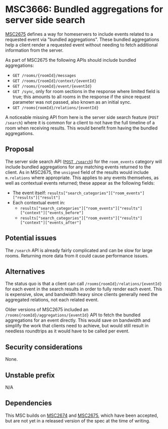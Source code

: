 # MSC3666: Bundled aggregations for server side search

[MSC2675](https://github.com/matrix-org/matrix-doc/pull/2675) defines a way for
homeservers to include events related to a requested event via "bundled aggregations".
These bundled aggregations help a client render a requested event without needing
to fetch additional information from the server.

As part of MSC2675 the following APIs should include bundled aggregations:

* `GET /rooms/{roomId}/messages`
* `GET /rooms/{roomId}/context/{eventId}`
* `GET /rooms/{roomId}/event/{eventId}`
* `GET /sync`, only for room sections in the response where limited field is true;
  this amounts to all rooms in the response if the since request parameter was
  not passed, also known as an initial sync.
* `GET /rooms{roomId}/relations/{eventId}`

A noticeable missing API from here is the server side search feature (`POST /search`)
where it is common for a client to not have the full timeline of a room when
receiving results. This would benefit from having the bundled aggregations.


## Proposal

The server side search API ([`POST /search`](https://spec.matrix.org/v1.2/client-server-api/#post_matrixclientv3search))
for the `room_events` category will
include bundled aggregations for any matching events returned to the client.
As in MSC2675, the `unsigned` field of the results would include `m.relations` where
appropriate. This applies to any events themselves, as well as contextual events
returned; these appear as the following fields:

* The event itself: `results["search_categories"]["room_events"]["results"]["result"]`
* Each contextual event in:
  * `results["search_categories"]["room_events"]["results"]["context"]["events_before"]`
  * `results["search_categories"]["room_events"]["results"]["context"]["events_after"]`


## Potential issues

The `/search` API is already fairly complicated and can be slow for large rooms.
Returning more data from it could cause performance issues.


## Alternatives

The status quo is that a client can call `/rooms{roomId}/relations/{eventId}` for
each event in the search results in order to fully render each event. This is
expensive, slow, and bandwidth heavy since clients generally need the aggregated
relations, not each related event.

Older versions of MSC2675 included an `/rooms{roomId}/aggregations/{eventId}` API
to fetch the bundled aggregations for an event directly. This would save on bandwidth
and simplify the work that clients need to achieve, but would still result
in needless roundtrips as it would have to be  called per event.


## Security considerations

None.


## Unstable prefix

N/A


## Dependencies

This MSC builds on [MSC2674](https://github.com/matrix-org/matrix-doc/pull/2674)
and [MSC2675](https://github.com/matrix-org/matrix-doc/pull/2675), which have
been accepted, but are not yet in a released version of the spec at the time of
writing.
